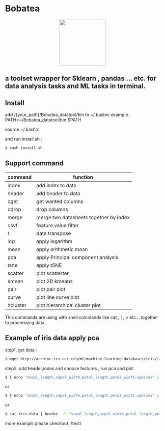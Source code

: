 
# Bobatea 

<p align="center">
  <img src="https://upload.cc/i1/2022/05/18/l39xUI.png" width="150" >
</p>

## a toolset wrapper for Sklearn , pandas ... etc. for data analysis tasks and ML tasks in terminal.


## Install

add /{your_path}/Bobatea_datatool/bin to ~/.bashrc
example : PATH=~/Bobatea_datatool/bin:$PATH

source ~/.bashrc

and run install.sh : 

```bash
$ bash install.sh

```

## Support command

| **command** | **function**                            |
|-------------|-----------------------------------------|
| index       | add index to data                       | 
| header      | add header to data                      | 
| cget        | get wanted columns                      |
| cdrop       | drop columns                            |
| merge       | merge two datasheets together by index  |
| csvf        | feature value filter                    |
| t           | data transpose                          |
| log         | apply logarithm                         |
| mean        | apply arithmetic mean                   |
| pca         | apply Principal component analysis      |
| tsne        | apply tSNE                              |
| scatter     | plot scatterter                         |
| kmean       | plot 2D kmeans                          |
| pair        | plot pair plot                          |
| curve       | plot line curve plot                    |
| hcluster    | plot hierarchical cluster plot          |

This commands are using with shell commands like cat , | , > etc... together to procressing data.

## Example of iris data apply pca

step1. get data :
```bash
$ wget http://archive.ics.uci.edu/ml/machine-learning-databases/iris/iris.data

```
step2. add header,index and choose features , run pca and plot
```bash
$ { echo "sepal_length,sepal_width,petal_length,petal_width,species" ; cat iris.data; } | index | cget --w "sepal_length sepal_width petal_length petal_width" |log | pca | scatter

```
or

```bash
$ { echo "sepal_length,sepal_width,petal_length,petal_width,species" ; cat iris.data; }  | index | cdrop --w "species" | log | pca | scatter
```

or
```bash
$ cat iris.data | header --h "sepal_length,sepal_width,petal_length,petal_width,species" |index | cdrop --w "species" | log | pca | scatter
```

more exampls please checkout ./test/